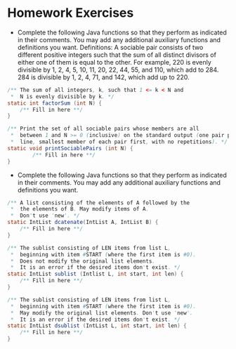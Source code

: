 # Homework Exercises

* Complete the following Java functions so that they perform as indicated in their comments. You may add any additional auxiliary functions and definitions you want. Definitions: A sociable pair consists of two different positive integers such that the sum of all distinct divisors of either one of them is equal to the other. For example, 220 is evenly divisible by 1, 2, 4, 5, 10, 11, 20, 22, 44, 55, and 110, which add to 284. 284 is divisible by 1, 2, 4, 71, and 142, which add up to 220.

```java
/** The sum of all integers, k, such that 1 <= k < N and
 *  N is evenly divisible by k. */
static int factorSum (int N) {
	/** Fill in here **/
}

/** Print the set of all sociable pairs whose members are all
 *  between 1 and N >= 0 (inclusive) on the standard output (one pair per
 *  line, smallest member of each pair first, with no repetitions). */
static void printSociablePairs (int N) {
		/** Fill in here **/
}
```

* Complete the following Java functions so that they perform as indicated in their comments. You may add any additional auxiliary functions and definitions you want.

```java
/** A list consisting of the elements of A followed by the
 *  the elements of B. May modify items of A.
 *  Don't use 'new'. */
static IntList dcatenate(IntList A, IntList B) {
	/** Fill in here **/
}

/** The sublist consisting of LEN items from list L,
 *  beginning with item #START (where the first item is #0).
 *  Does not modify the original list elements.
 *  It is an error if the desired items don't exist. */
static IntList sublist (Intlist L, int start, int len) {
	/** Fill in here **/
}

/** The sublist consisting of LEN items from list L,
 *  beginning with item #START (where the first item is #0).
 *  May modify the original list elements. Don't use 'new'.
 *  It is an error if the desired items don't exist. */
static IntList dsublist (IntList L, int start, int len) {
	/** Fill in here **/
}
```